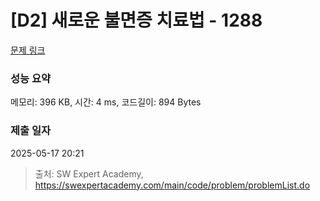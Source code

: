 # [D2] 새로운 불면증 치료법 - 1288 

[문제 링크](https://swexpertacademy.com/main/code/problem/problemDetail.do?contestProbId=AV18_yw6I9MCFAZN) 

### 성능 요약

메모리: 396 KB, 시간: 4 ms, 코드길이: 894 Bytes

### 제출 일자

2025-05-17 20:21



> 출처: SW Expert Academy, https://swexpertacademy.com/main/code/problem/problemList.do